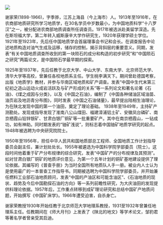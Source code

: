 ![](https://s2.loli.net/2022/08/31/9MlsGHaVzC2QEvW.png)

谢家荣(1898-1966)，字季骅，江苏上海县（今上海市）人。1913年至1916年，在农商部地质研究所学习地质学，在30名学员中岁数最小，为中国地质科学“十八罗汉”之一，被分配进农商部地质调查所任调查员。1917年被选派赴美留学深造。先在斯坦福大学，第二年转入威斯康辛大学作研究生，1920年获理学硕士学位。1921年至1923年，先后任中国地质学会首届理事会书记和会长。在调查报告中论述地质构造对油气生成及运移，储存的控制，揭示背斜层的重要意义。同期，发表“有关中国地质调查所收到的第一块陨石的成分和构造的初步研究”和“中国陨石之研究”两篇论文，是中国陨石学最早期的探索。

1925年至1937年，先后任教于北京大学、中山大学、东南大学、北京师范大学、清华大学等高校，曾兼任各校地质系主任。学生桃李满天下。期间曾赴德国考察，出版《地质学》教材，并参与华南区域地质和矿产调查。发表“中国中生代末第三纪初之造山运动火成岩活跃及与矿产形成的关系”等一系列论文和著名论著《石油》、《煤之成因与分类》，以及《中国之石油》，编制了《中国各种储油区域油苗、油页岩及地沥青分布图》，同时发表《中国之石油储量》，最早提出陆相生油理论，为在陕北发现中国的第一个油田，奠定了理论基础。 1938年至1949年，主持矿产测勘处。发现或指导发现了淮南八公山煤田、福建漳浦铝土矿、安徽凤台磷矿、南京栖霞山铅锌银矿、甘肃白银厂铜矿等一批重要矿产。其中在南京栖霞山，一钻成功，如有神助。同时期发表的“铀矿浅说”，则标志着中国铀矿地质学研究的起点。1948年被选聘为中央研究院院士。

1950年至1956年，担任中华人民共和国地质部总工程师、全国地质工作计划指导委员会副主任，兼计划处处长。1955年被遴选为中国科学院学部委员（院士）。这段时间他着重于矿产分布规律的综合研究，发表“中国矿产的分布规律及其预测”。如对甘肃白银厂铜矿的地质评价意见，为第一个五年计划的铜矿基地建设提供了理论依据。其编写的《普查手册》为当时全国所有地质队人手一册。被业内人士认为是使用最广的一本普查工作指导书。同期被选聘为中国科学院学部委员，并开始兼任燃料工业部石油地质顾问，发表“中国的产油区和可能含油区”、《石油地质的现状、趋势及今后中国勘探石油的方向》等一系列前瞻性研究，为大庆油田的发现提供料理论依据。1957年后，工作重点转移到成矿理论研究和总结中国矿产地质问题，开始撰写《中国矿床学》。1966年遭受迫害，自杀身亡。

谢家荣教授1930年开始任教于北京师范大学地理系教授，1931至1932年曾兼任地理系主任。任教期间在《师大月刊》上发表了《陕北的地文》等学术论文，邹豹君等著名学者曾亲受其启迪。